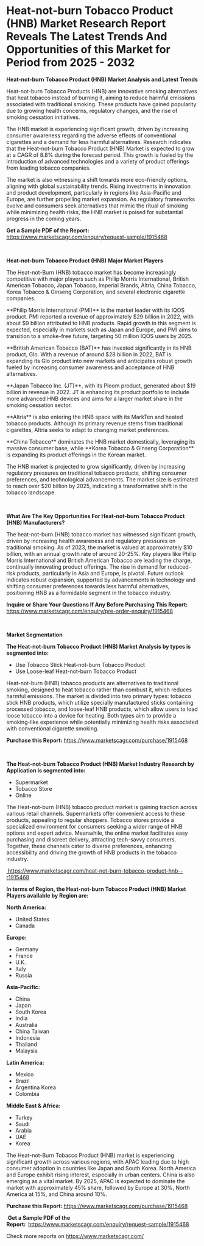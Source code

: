<p><h1>Heat-not-burn Tobacco Product (HNB) Market Research Report Reveals The Latest Trends And Opportunities of this Market for Period from 2025 - 2032</h1></p><p><strong>Heat-not-burn Tobacco Product (HNB) Market Analysis and Latest Trends</strong></p>
<p><p>Heat-not-burn Tobacco Products (HNB) are innovative smoking alternatives that heat tobacco instead of burning it, aiming to reduce harmful emissions associated with traditional smoking. These products have gained popularity due to growing health concerns, regulatory changes, and the rise of smoking cessation initiatives. </p><p>The HNB market is experiencing significant growth, driven by increasing consumer awareness regarding the adverse effects of conventional cigarettes and a demand for less harmful alternatives. Research indicates that the Heat-not-burn Tobacco Product (HNB) Market is expected to grow at a CAGR of 8.8% during the forecast period. This growth is fueled by the introduction of advanced technologies and a variety of product offerings from leading tobacco companies. </p><p>The market is also witnessing a shift towards more eco-friendly options, aligning with global sustainability trends. Rising investments in innovation and product development, particularly in regions like Asia-Pacific and Europe, are further propelling market expansion. As regulatory frameworks evolve and consumers seek alternatives that mimic the ritual of smoking while minimizing health risks, the HNB market is poised for substantial progress in the coming years.</p></p>
<p><strong>Get a Sample PDF of the Report:&nbsp;</strong> <a href="https://www.marketscagr.com/enquiry/request-sample/1915468?utm_campaign=3510&utm_medium=2&utm_source=Github&utm_content=ia&utm_term=05042025&utm_id=heat-not-burn-tobacco-product-hnb">https://www.marketscagr.com/enquiry/request-sample/1915468</a></p>
<p>&nbsp;</p>
<p><strong>Heat-not-burn Tobacco Product (HNB) Major Market Players</strong></p>
<p><p>The Heat-not-Burn (HNB) tobacco market has become increasingly competitive with major players such as Philip Morris International, British American Tobacco, Japan Tobacco, Imperial Brands, Altria, China Tobacco, Korea Tobacco & Ginseng Corporation, and several electronic cigarette companies.</p><p>**Philip Morris International (PMI)** is the market leader with its IQOS product. PMI reported a revenue of approximately $29 billion in 2022, with about $9 billion attributed to HNB products. Rapid growth in this segment is expected, especially in markets such as Japan and Europe, and PMI aims to transition to a smoke-free future, targeting 50 million IQOS users by 2025.</p><p>**British American Tobacco (BAT)** has invested significantly in its HNB product, Glo. With a revenue of around $28 billion in 2022, BAT is expanding its Glo product into new markets and anticipates robust growth fueled by increasing consumer awareness and acceptance of HNB alternatives.</p><p>**Japan Tobacco Inc. (JT)**, with its Ploom product, generated about $19 billion in revenue in 2022. JT is enhancing its product portfolio to include more advanced HNB devices and aims for a larger market share in the smoking cessation sector.</p><p>**Altria** is also entering the HNB space with its MarkTen and heated tobacco products. Although its primary revenue stems from traditional cigarettes, Altria seeks to adapt to changing market preferences.</p><p>**China Tobacco** dominates the HNB market domestically, leveraging its massive consumer base, while **Korea Tobacco & Ginseng Corporation** is expanding its product offerings in the Korean market.</p><p>The HNB market is projected to grow significantly, driven by increasing regulatory pressures on traditional tobacco products, shifting consumer preferences, and technological advancements. The market size is estimated to reach over $20 billion by 2025, indicating a transformative shift in the tobacco landscape.</p></p>
<p>&nbsp;</p>
<p><strong>What Are The Key Opportunities For Heat-not-burn Tobacco Product (HNB) Manufacturers?</strong></p>
<p><p>The heat-not-burn (HNB) tobacco market has witnessed significant growth, driven by increasing health awareness and regulatory pressures on traditional smoking. As of 2023, the market is valued at approximately $10 billion, with an annual growth rate of around 20-25%. Key players like Philip Morris International and British American Tobacco are leading the charge, continually innovating product offerings. The rise in demand for reduced-risk products, particularly in Asia and Europe, is pivotal. Future outlook indicates robust expansion, supported by advancements in technology and shifting consumer preferences towards less harmful alternatives, positioning HNB as a formidable segment in the tobacco industry.</p></p>
<p><strong>Inquire or Share Your Questions If Any Before Purchasing This Report:</strong> <a href="https://www.marketscagr.com/enquiry/pre-order-enquiry/1915468?utm_campaign=3510&utm_medium=2&utm_source=Github&utm_content=ia&utm_term=05042025&utm_id=heat-not-burn-tobacco-product-hnb">https://www.marketscagr.com/enquiry/pre-order-enquiry/1915468</a></p>
<p>&nbsp;</p>
<p><strong>Market Segmentation</strong></p>
<p><strong>The Heat-not-burn Tobacco Product (HNB) Market Analysis by types is segmented into:</strong></p>
<p><ul><li>Use Tobacco Stick Heat-not-burn Tobacco Product</li><li>Use Loose-leaf Heat-not-burn Tobacco Product</li></ul></p>
<p><p>Heat-not-burn (HNB) tobacco products are alternatives to traditional smoking, designed to heat tobacco rather than combust it, which reduces harmful emissions. The market is divided into two primary types: tobacco stick HNB products, which utilize specially manufactured sticks containing processed tobacco, and loose-leaf HNB products, which allow users to load loose tobacco into a device for heating. Both types aim to provide a smoking-like experience while potentially minimizing health risks associated with conventional cigarette smoking.</p></p>
<p><strong>Purchase this Report:&nbsp;</strong><a href="https://www.marketscagr.com/purchase/1915468?utm_campaign=3510&utm_medium=2&utm_source=Github&utm_content=ia&utm_term=05042025&utm_id=heat-not-burn-tobacco-product-hnb">https://www.marketscagr.com/purchase/1915468</a></p>
<p>&nbsp;</p>
<p><strong>The Heat-not-burn Tobacco Product (HNB) Market Industry Research by Application is segmented into:</strong></p>
<p><ul><li>Supermarket</li><li>Tobacco Store</li><li>Online</li></ul></p>
<p><p>The Heat-not-burn (HNB) tobacco product market is gaining traction across various retail channels. Supermarkets offer convenient access to these products, appealing to regular shoppers. Tobacco stores provide a specialized environment for consumers seeking a wider range of HNB options and expert advice. Meanwhile, the online market facilitates easy purchasing and discreet delivery, attracting tech-savvy consumers. Together, these channels cater to diverse preferences, enhancing accessibility and driving the growth of HNB products in the tobacco industry.</p></p>
<p><a href="https://www.marketscagr.com/heat-not-burn-tobacco-product-hnb--r1915468?utm_campaign=3510&utm_medium=2&utm_source=Github&utm_content=ia&utm_term=05042025&utm_id=heat-not-burn-tobacco-product-hnb">&nbsp;https://www.marketscagr.com/heat-not-burn-tobacco-product-hnb--r1915468</a></p>
<p><strong>In terms of Region, the Heat-not-burn Tobacco Product (HNB) Market Players available by Region are:</strong></p>
<p>
    <p> <strong> North America: </strong>
        <ul>
            <li>United States</li>
            <li>Canada</li>
        </ul>
        </p> 
    <p> <strong> Europe: </strong>
        <ul>
            <li>Germany</li>
            <li>France</li>
            <li>U.K.</li>
            <li>Italy</li>
            <li>Russia</li>
        </ul>
        </p> 
    <p> <strong> Asia-Pacific: </strong>
        <ul>
            <li>China</li>
            <li>Japan</li>
            <li>South Korea</li>
            <li>India</li>
            <li>Australia</li>
            <li>China Taiwan</li>
            <li>Indonesia</li>
            <li>Thailand</li>
            <li>Malaysia</li>
        </ul>
        </p> 
    <p> <strong> Latin America: </strong>
        <ul>
            <li>Mexico</li>
            <li>Brazil</li>
            <li>Argentina Korea</li>
            <li>Colombia</li>
        </ul>
        </p> 
    <p> <strong> Middle East & Africa: </strong>
        <ul>
            <li>Turkey</li>
            <li>Saudi</li>
            <li>Arabia</li>
            <li>UAE</li>
            <li>Korea</li>
        </ul>
    </p>
    </p>
<p><p>The Heat-not-Burn Tobacco Product (HNB) market is experiencing significant growth across various regions, with APAC leading due to high consumer adoption in countries like Japan and South Korea. North America and Europe exhibit rising interest, especially in urban centers. China is also emerging as a vital market. By 2025, APAC is expected to dominate the market with approximately 45% share, followed by Europe at 30%, North America at 15%, and China around 10%.</p></p>
<p><strong>Purchase this Report: </strong><a href="https://www.marketscagr.com/purchase/1915468?utm_campaign=3510&utm_medium=2&utm_source=Github&utm_content=ia&utm_term=05042025&utm_id=heat-not-burn-tobacco-product-hnb">https://www.marketscagr.com/purchase/1915468</a></p>
<p>&nbsp;<strong>Get a Sample PDF of the Report:&nbsp;&nbsp;</strong><a href="https://www.marketscagr.com/enquiry/request-sample/1915468?utm_campaign=3510&utm_medium=2&utm_source=Github&utm_content=ia&utm_term=05042025&utm_id=heat-not-burn-tobacco-product-hnb">https://www.marketscagr.com/enquiry/request-sample/1915468</a></p>
<p><strong></strong></p>
<p>Check more reports on <a href="https://www.marketscagr.com/?utm_campaign=3510&utm_medium=2&utm_source=Github&utm_content=ia&utm_term=05042025&utm_id=heat-not-burn-tobacco-product-hnb">https://www.marketscagr.com/</a></p>